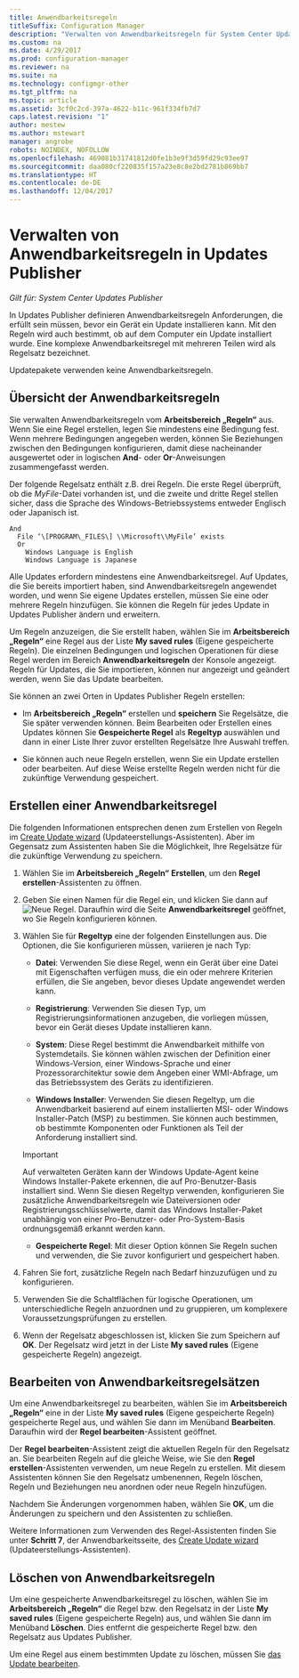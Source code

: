 ```yaml
---
title: Anwendbarkeitsregeln
titleSuffix: Configuration Manager
description: "Verwalten von Anwendbarkeitsregeln für System Center Updates Publisher"
ms.custom: na
ms.date: 4/29/2017
ms.prod: configuration-manager
ms.reviewer: na
ms.suite: na
ms.technology: configmgr-other
ms.tgt_pltfrm: na
ms.topic: article
ms.assetid: 3cf0c2cd-397a-4622-b11c-961f334fb7d7
caps.latest.revision: "1"
author: mestew
ms.author: mstewart
manager: angrobe
robots: NOINDEX, NOFOLLOW
ms.openlocfilehash: 469081b31741812d0fe1b3e9f3d59fd29c93ee97
ms.sourcegitcommit: daa080cf220835f157a23e8c8e2bd2781b869bb7
ms.translationtype: HT
ms.contentlocale: de-DE
ms.lasthandoff: 12/04/2017
---
```

# <a name="manage-applicability-rules-in-updates-publisher"></a>Verwalten von Anwendbarkeitsregeln in Updates Publisher

*Gilt für: System Center Updates Publisher*

In Updates Publisher definieren Anwendbarkeitsregeln Anforderungen, die erfüllt sein müssen, bevor ein Gerät ein Update installieren kann. Mit den Regeln wird auch bestimmt, ob auf dem Computer ein Update installiert wurde. Eine komplexe Anwendbarkeitsregel mit mehreren Teilen wird als Regelsatz bezeichnet.

Updatepakete verwenden keine Anwendbarkeitsregeln.

## <a name="overview-of-applicability-rules"></a>Übersicht der Anwendbarkeitsregeln
Sie verwalten Anwendbarkeitsregeln vom **Arbeitsbereich „Regeln“** aus. Wenn Sie eine Regel erstellen, legen Sie mindestens eine Bedingung fest. Wenn mehrere Bedingungen angegeben werden, können Sie Beziehungen zwischen den Bedingungen konfigurieren, damit diese nacheinander ausgewertet oder in logischen **And**- oder **Or**-Anweisungen zusammengefasst werden.

Der folgende Regelsatz enthält z.B. drei Regeln. Die erste Regel überprüft, ob die *MyFile*-Datei vorhanden ist, und die zweite und dritte Regel stellen sicher, dass die Sprache des Windows-Betriebssystems entweder Englisch oder Japanisch ist.

    And  
      File ‘\[PROGRAM\_FILES\] \\Microsoft\\MyFile’ exists  
      Or  
        Windows Language is English   
        Windows Language is Japanese

Alle Updates erfordern mindestens eine Anwendbarkeitsregel. Auf Updates, die Sie bereits importiert haben, sind Anwendbarkeitsregeln angewendet worden, und wenn Sie eigene Updates erstellen, müssen Sie eine oder mehrere Regeln hinzufügen. Sie können die Regeln für jedes Update in Updates Publisher ändern und erweitern.

Um Regeln anzuzeigen, die Sie erstellt haben, wählen Sie im **Arbeitsbereich „Regeln“** eine Regel aus der Liste **My saved rules** (Eigene gespeicherte Regeln). Die einzelnen Bedingungen und logischen Operationen für diese Regel werden im Bereich **Anwendbarkeitsregeln** der Konsole angezeigt. Regeln für Updates, die Sie importieren, können nur angezeigt und geändert werden, wenn Sie das Update bearbeiten.

Sie können an zwei Orten in Updates Publisher Regeln erstellen:

-   Im **Arbeitsbereich „Regeln“** erstellen und **speichern** Sie Regelsätze, die Sie später verwenden können. Beim Bearbeiten oder Erstellen eines Updates können Sie **Gespeicherte Regel** als **Regeltyp** auswählen und dann in einer Liste Ihrer zuvor erstellten Regelsätze Ihre Auswahl treffen.

-   Sie können auch neue Regeln erstellen, wenn Sie ein Update erstellen oder bearbeiten. Auf diese Weise erstellte Regeln werden nicht für die zukünftige Verwendung gespeichert.

## <a name="create-applicability-rule"></a>Erstellen einer Anwendbarkeitsregel
Die folgenden Informationen entsprechen denen zum Erstellen von Regeln im [Create Update wizard](/sccm/sum/tools/create-updates-with-updates-publisher#the-create-update-wizard) (Updateerstellungs-Assistenten). Aber im Gegensatz zum Assistenten haben Sie die Möglichkeit, Ihre Regelsätze für die zukünftige Verwendung zu speichern.

1.  Wählen Sie im **Arbeitsbereich „Regeln“** **Erstellen**, um den **Regel erstellen**-Assistenten zu öffnen.

2.  Geben Sie einen Namen für die Regel ein, und klicken Sie dann auf ![Neue Regel](media/newrule.png). Daraufhin wird die Seite **Anwendbarkeitsregel** geöffnet, wo Sie Regeln konfigurieren können.

3.  Wählen Sie für **Regeltyp** eine der folgenden Einstellungen aus. Die Optionen, die Sie konfigurieren müssen, variieren je nach Typ:

    -   **Datei**: Verwenden Sie diese Regel, wenn ein Gerät über eine Datei mit Eigenschaften verfügen muss, die ein oder mehrere Kriterien erfüllen, die Sie angeben, bevor dieses Update angewendet werden kann.

    -   **Registrierung**: Verwenden Sie diesen Typ, um Registrierungsinformationen anzugeben, die vorliegen müssen, bevor ein Gerät dieses Update installieren kann.

    -   **System**: Diese Regel bestimmt die Anwendbarkeit mithilfe von Systemdetails. Sie können wählen zwischen der Definition einer Windows-Version, einer Windows-Sprache und einer Prozessorarchitektur sowie dem Angeben einer WMI-Abfrage, um das Betriebssystem des Geräts zu identifizieren.

    -   **Windows Installer**: Verwenden Sie diesen Regeltyp, um die Anwendbarkeit basierend auf einem installierten MSI- oder Windows Installer-Patch (MSP) zu bestimmen. Sie können auch bestimmen, ob bestimmte Komponenten oder Funktionen als Teil der Anforderung installiert sind.

       > [!IMPORTANT]   
       > Auf verwalteten Geräten kann der Windows Update-Agent keine Windows Installer-Pakete erkennen, die auf Pro-Benutzer-Basis installiert sind. Wenn Sie diesen Regeltyp verwenden, konfigurieren Sie zusätzliche Anwendbarkeitsregeln wie Dateiversionen oder Registrierungsschlüsselwerte, damit das Windows Installer-Paket unabhängig von einer Pro-Benutzer- oder Pro-System-Basis ordnungsgemäß erkannt werden kann.

    -   **Gespeicherte Regel**: Mit dieser Option können Sie Regeln suchen und verwenden, die Sie zuvor konfiguriert und gespeichert haben.

4.  Fahren Sie fort, zusätzliche Regeln nach Bedarf hinzuzufügen und zu konfigurieren.

5.  Verwenden Sie die Schaltflächen für logische Operationen, um unterschiedliche Regeln anzuordnen und zu gruppieren, um komplexere Voraussetzungsprüfungen zu erstellen.

6.  Wenn der Regelsatz abgeschlossen ist, klicken Sie zum Speichern auf **OK**. Der Regelsatz wird jetzt in der Liste **My saved rules** (Eigene gespeicherte Regeln) angezeigt.

## <a name="edit-applicability-rule-sets"></a>Bearbeiten von Anwendbarkeitsregelsätzen
Um eine Anwendbarkeitsregel zu bearbeiten, wählen Sie im **Arbeitsbereich „Regeln“** eine in der Liste **My saved rules** (Eigene gespeicherte Regeln) gespeicherte Regel aus, und wählen Sie dann im Menüband **Bearbeiten**. Daraufhin wird der **Regel bearbeiten**-Assistent geöffnet.

Der **Regel bearbeiten**-Assistent zeigt die aktuellen Regeln für den Regelsatz an. Sie bearbeiten Regeln auf die gleiche Weise, wie Sie den **Regel erstellen**-Assistenten verwenden, um neue Regeln zu erstellen. Mit diesem Assistenten können Sie den Regelsatz umbenennen, Regeln löschen, Regeln und Beziehungen neu anordnen oder neue Regeln hinzufügen.

Nachdem Sie Änderungen vorgenommen haben, wählen Sie **OK**, um die Änderungen zu speichern und den Assistenten zu schließen.

Weitere Informationen zum Verwenden des Regel-Assistenten finden Sie unter **Schritt 7**, der Anwendbarkeitsseite, des [Create Update wizard](/sccm/sum/tools/create-updates-with-updates-publisher#the-create-update-wizard) (Updateerstellungs-Assistenten).

## <a name="delete-applicability-rules"></a>Löschen von Anwendbarkeitsregeln
Um eine gespeicherte Anwendbarkeitsregel zu löschen, wählen Sie im **Arbeitsbereich „Regeln“** die Regel bzw. den Regelsatz in der Liste **My saved rules** (Eigene gespeicherte Regeln) aus, und wählen Sie dann im Menüband **Löschen**. Dies entfernt die gespeicherte Regel bzw. den Regelsatz aus Updates Publisher.

Um eine Regel aus einem bestimmten Update zu löschen, müssen Sie [das Update bearbeiten](/sccm/sum/tools/manage-updates-with-updates-publisher#edit-updates-and-bundles).

